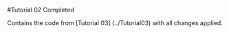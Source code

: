 #Tutorial 02 Completed

Contains the code from [Tutorial 03] (../Tutorial03) with all changes applied.
